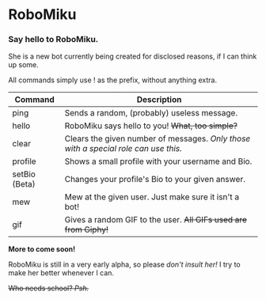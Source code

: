 # RoboMiku

### Say hello to RoboMiku.

She is a new bot currently being created for disclosed reasons, if I can think up some.

All commands simply use ! as the prefix, without anything extra.

| Command | Description |
| --- | --- |
| ping | Sends a random, (probably) useless message. |
| hello | RoboMiku says hello to you! ~~What, too simple?~~ |
| clear | Clears the given number of messages. *Only those with a special role can use this.* |
| profile | Shows a small profile with your username and Bio. |
| setBio (Beta) | Changes your profile's Bio to your given answer. |
| mew | Mew at the given user. Just make sure it isn't a bot! |
| gif | Gives a random GIF to the user. ~~All GIFs used are from Giphy!~~ |

**More to come soon!**

RoboMiku is still in a very early alpha, so please *don't insult her!* I try to make her better whenever I can.

~~Who needs school? *Psh.*~~
